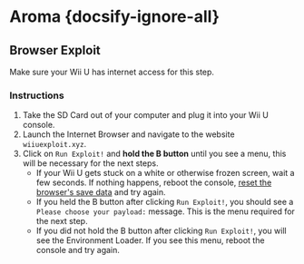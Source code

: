 # Aroma {docsify-ignore-all}

## Browser Exploit

Make sure your Wii U has internet access for this step.

### Instructions

1. Take the SD Card out of your computer and plug it into your Wii U console.
1. Launch the Internet Browser and navigate to the website `wiiuexploit.xyz`.
1. Click on `Run Exploit!` and **hold the B button** until you see a menu, this will be necessary for the next steps.
    - If your Wii U gets stuck on a white or otherwise frozen screen, wait a few seconds. If nothing happens, reboot the console, [reset the browser's save data](https://en-americas-support.nintendo.com/app/answers/detail/a_id/1507/~/how-to-delete-the-internet-browser-history) and try again.
    - If you held the B button after clicking `Run Exploit!`, you should see a `Please choose your payload:` message. This is the menu required for the next step.
    - If you did not hold the B button after clicking `Run Exploit!`, you will see the Environment Loader. If you see this menu, reboot the console and try again.

